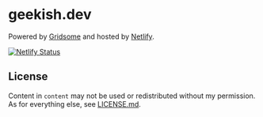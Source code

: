 # geekish.dev

Powered by [Gridsome](https://gridsome.org) and hosted by [Netlify](https://netlify.com).

[![Netlify Status](https://api.netlify.com/api/v1/badges/41cd7e8c-a62c-437c-a448-b00ba3981027/deploy-status)](https://app.netlify.com/sites/geekish/deploys)

## License

Content in `content` may not be used or redistributed without my permission. As for everything else, see [LICENSE.md](LICENSE.md).
